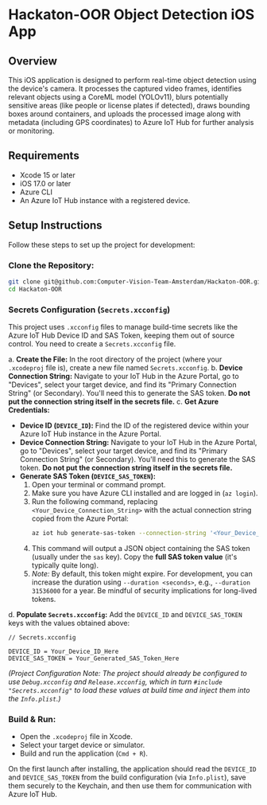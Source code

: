 # Hackaton-OOR Object Detection iOS App

## Overview

This iOS application is designed to perform real-time object detection using the device's camera. It processes the captured video frames, identifies relevant objects using a CoreML model (YOLOv11), blurs potentially sensitive areas (like people or license plates if detected), draws bounding boxes around containers, and uploads the processed image along with metadata (including GPS coordinates) to Azure IoT Hub for further analysis or monitoring.

## Requirements

* Xcode 15 or later
* iOS 17.0 or later
* Azure CLI
* An Azure IoT Hub instance with a registered device.

## Setup Instructions

Follow these steps to set up the project for development:

### **Clone the Repository:**
```bash
git clone git@github.com:Computer-Vision-Team-Amsterdam/Hackaton-OOR.git
cd Hackaton-OOR
```

### **Secrets Configuration (`Secrets.xcconfig`)**

This project uses `.xcconfig` files to manage build-time secrets like the Azure IoT Hub Device ID and SAS Token, keeping them out of source control. You need to create a `Secrets.xcconfig` file.

a.  **Create the File:** In the root directory of the project (where your `.xcodeproj` file is), create a new file named `Secrets.xcconfig`.
b.  **Device Connection String:** Navigate to your IoT Hub in the Azure Portal, go to "Devices", select your target device, and find its "Primary Connection String" (or Secondary). You'll need this to generate the SAS token. **Do not put the connection string itself in the secrets file.**
c.  **Get Azure Credentials:**
* **Device ID (`DEVICE_ID`):** Find the ID of the registered device within your Azure IoT Hub instance in the Azure Portal.
* **Device Connection String:** Navigate to your IoT Hub in the Azure Portal, go to "Devices", select your target device, and find its "Primary Connection String" (or Secondary). You'll need this to generate the SAS token. **Do not put the connection string itself in the secrets file.**
* **Generate SAS Token (`DEVICE_SAS_TOKEN`):**
    1.  Open your terminal or command prompt.
    2.  Make sure you have Azure CLI installed and are logged in (`az login`).
    3.  Run the following command, replacing `<Your_Device_Connection_String>` with the actual connection string copied from the Azure Portal:
        ```bash
        az iot hub generate-sas-token --connection-string '<Your_Device_Connection_String>'
        ```
    4.  This command will output a JSON object containing the SAS token (usually under the `sas` key). Copy the **full SAS token value** (it's typically quite long).
    5.  *Note:* By default, this token might expire. For development, you can increase the duration using `--duration <seconds>`, e.g., `--duration 31536000` for a year. Be mindful of security implications for long-lived tokens.

d. **Populate `Secrets.xcconfig`:** Add the `DEVICE_ID` and `DEVICE_SAS_TOKEN` keys with the values obtained above:
```xcconfig
// Secrets.xcconfig

DEVICE_ID = Your_Device_ID_Here
DEVICE_SAS_TOKEN = Your_Generated_SAS_Token_Here
```

*(Project Configuration Note: The project should already be configured to use `Debug.xcconfig` and `Release.xcconfig`, which in turn `#include "Secrets.xcconfig"` to load these values at build time and inject them into the `Info.plist`.)*

### **Build & Run:**
* Open the `.xcodeproj` file in Xcode.
* Select your target device or simulator.
* Build and run the application (`Cmd + R`).

On the first launch after installing, the application should read the `DEVICE_ID` and `DEVICE_SAS_TOKEN` from the build configuration (via `Info.plist`), save them securely to the Keychain, and then use them for communication with Azure IoT Hub.
